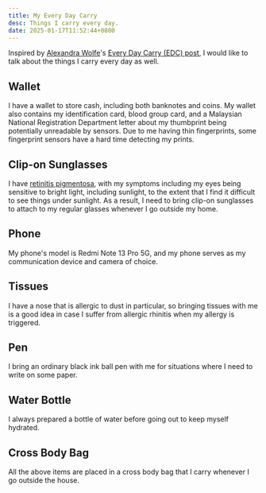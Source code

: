 ```yaml
---
title: My Every Day Carry
desc: Things I carry every day.
date: 2025-01-17T11:52:44+0800
---
```


Inspired by [Alexandra Wolfe](https://alexink.ca/)'s [Every Day Carry (EDC) post](https://alexink.ca/2024/12/17/my-edc.html), I would like to talk about the things I carry every day as well.

## Wallet

I have a wallet to store cash, including both banknotes and coins. My wallet also contains my identification card, blood group card, and a Malaysian National Registration Department letter about my thumbprint being potentially unreadable by sensors. Due to me having thin fingerprints, some fingerprint sensors have a hard time detecting my prints.

## Clip-on Sunglasses

I have [retinitis pigmentosa](2024-12-21-living-with-retinitis-pigmentosa.md), with my symptoms including my eyes being sensitive to bright light, including sunlight, to the extent that I find it difficult to see things under sunlight. As a result, I need to bring clip-on sunglasses to attach to my regular glasses whenever I go outside my home.

## Phone

My phone's model is Redmi Note 13 Pro 5G, and my phone serves as my communication device and camera of choice.

## Tissues

I have a nose that is allergic to dust in particular, so bringing tissues with me is a good idea in case I suffer from allergic rhinitis when my allergy is triggered.

## Pen

I bring an ordinary black ink ball pen with me for situations where I need to write on some paper.

## Water Bottle

I always prepared a bottle of water before going out to keep myself hydrated.

## Cross Body Bag

All the above items are placed in a cross body bag that I carry whenever I go outside the house.